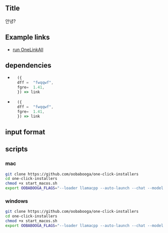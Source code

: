 ## Title
안녕?

## Example links
- [run OneLinkAll](http://localhost:5174/script?ver=v1&inputArea=https%3A%2F%2Fgithub.com%2Fmelodysdreamj%2FGitPlayer-Scripts%2Fblob%2Fmain%2Fscripts%2Foobabooga%2Ftext-generation-webui%2Fgitplayer%2Fmian.onelink%0A(description)%0A%0A%0A---%20parameter%20---%0A(define%20parameter)%0A%0A)

## dependencies

- ```javascript
    ({
    dff =  "fwqqwf",
    fgre=  1.41,
    }) => link
    ```
- ```javascript
    ({
    dff =  "fwqqwf",
    fgre=  1.41,
    }) => link
    ```

## input format

## scripts
### mac
```bash
git clone https://github.com/oobabooga/one-click-installers
cd one-click-installers
chmod +x start_macos.sh
export OOBABOOGA_FLAGS="--loader llamacpp --auto-launch --chat --model llama-2-7b-guanaco-qlora.ggmlv3.q2_K.bin --extensions google_translate"
```

### windows
```bash
git clone https://github.com/oobabooga/one-click-installers
cd one-click-installers
chmod +x start_macos.sh
export OOBABOOGA_FLAGS="--loader llamacpp --auto-launch --chat --model llama-2-7b-guanaco-qlora.ggmlv3.q2_K.bin --extensions google_translate"
```